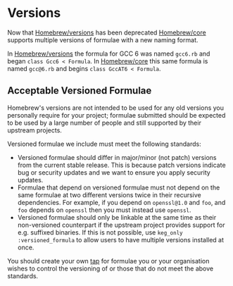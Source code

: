 # Versions

Now that [Homebrew/versions](https://github.com/homebrew/homebrew-versions) has been deprecated [Homebrew/core](https://github.com/homebrew/homebrew-core) supports multiple versions of formulae with a new naming format.

In [Homebrew/versions](https://github.com/homebrew/homebrew-versions) the formula for GCC 6 was named `gcc6.rb` and began `class Gcc6 < Formula`. In [Homebrew/core](https://github.com/homebrew/homebrew-core) this same formula is named `gcc@6.rb` and begins `class GccAT6 < Formula`.

## Acceptable Versioned Formulae
Homebrew's versions are not intended to be used for any old versions you personally require for your project; formulae submitted should be expected to be used by a large number of people and still supported by their upstream projects.

Versioned formulae we include must meet the following standards:

* Versioned formulae should differ in major/minor (not patch) versions from the current stable release. This is because patch versions indicate bug or security updates and we want to ensure you apply security updates.
* Formulae that depend on versioned formulae must not depend on the same formulae at two different versions twice in their recursive dependencies. For example, if you depend on `openssl@1.0` and `foo`, and `foo` depends on `openssl` then you must instead use `openssl`.
* Versioned formulae should only be linkable at the same time as their non-versioned counterpart if the upstream project provides support for e.g. suffixed binaries. If this is not possible, use `keg_only :versioned_formula` to allow users to have multiple versions installed at once.

You should create your own [tap](https://github.com/Homebrew/brew/blob/master/docs/How-to-Create-and-Maintain-a-Tap.md) for formulae you or your organisation wishes to control the versioning of or those that do not meet the above standards.
